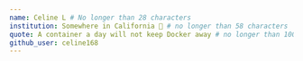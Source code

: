 ```yaml
---
name: Celine L # No longer than 28 characters
institution: Somewhere in California 🚩 # no longer than 58 characters
quote: A container a day will not keep Docker away # no longer than 100 characters, avoid using quotes(") to guarantee the format remains the same.
github_user: celine168
---
```

